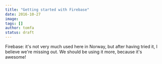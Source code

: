 ```yaml
---
title: "Getting started with Firebase"
date: 2016-10-27
image: 
tags: []
author: tomfa
status: draft
---
```


Firebase: it's not very much used here in Norway, but after having tried it, I believe we're missing out. We should be using it more, because it's awesome!
